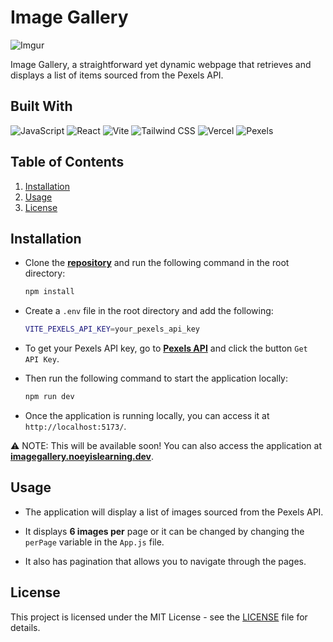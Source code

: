 # Image Gallery

![Imgur](https://i.imgur.com/Lvkw6Ad.png)

Image Gallery, a straightforward yet dynamic webpage that retrieves and displays a list of items sourced from the Pexels API.

## Built With

![JavaScript](https://img.shields.io/badge/JavaScript-646CFF?style=for-the-badge&logo=javascript&logoColor=white)
![React](https://img.shields.io/badge/React-646CFF?style=for-the-badge&logo=react&logoColor=white)
![Vite](https://img.shields.io/badge/Vite-646CFF?style=for-the-badge&logo=vite&logoColor=white)
![Tailwind CSS](https://img.shields.io/badge/Tailwind%20CSS-646CFF?style=for-the-badge&logo=tailwind-css&logoColor=white)
![Vercel](https://img.shields.io/badge/Vercel-646CFF?style=for-the-badge&logo=vercel&logoColor=white)
![Pexels](https://img.shields.io/badge/Pexels_API-646CFF?style=for-the-badge&logo=pexels&logoColor=white)

## Table of Contents

1. [Installation](#installation)
2. [Usage](#usage)
3. [License](#license)

## Installation

- Clone the **[repository](https://github.com/noeyislearning/image-gallery)** and run the following command in the root directory:

  ```bash
  npm install
  ```

- Create a `.env` file in the root directory and add the following:

  ```bash
  VITE_PEXELS_API_KEY=your_pexels_api_key
  ```

- To get your Pexels API key, go to **[Pexels API](https://www.pexels.com/api/)** and click the button `Get API Key`.

- Then run the following command to start the application locally:

  ```bash
  npm run dev
  ```

- Once the application is running locally, you can access it at `http://localhost:5173/`.

⚠️ NOTE: This will be available soon! You can also access the application at **[imagegallery.noeyislearning.dev](https://imagegallery.noeyislearning.dev/)**.

## Usage

- The application will display a list of images sourced from the Pexels API.

- It displays **6 images per** page or it can be changed by changing the `perPage` variable in the `App.js` file.

- It also has pagination that allows you to navigate through the pages.

## License

This project is licensed under the MIT License - see the [LICENSE](LICENSE) file for details.
